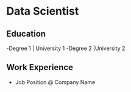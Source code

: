# Data Scientist

## Education
-Degree 1 | University 1
-Degree 2 |University 2 

## Work Experience 
- Job Position @ Company Name
